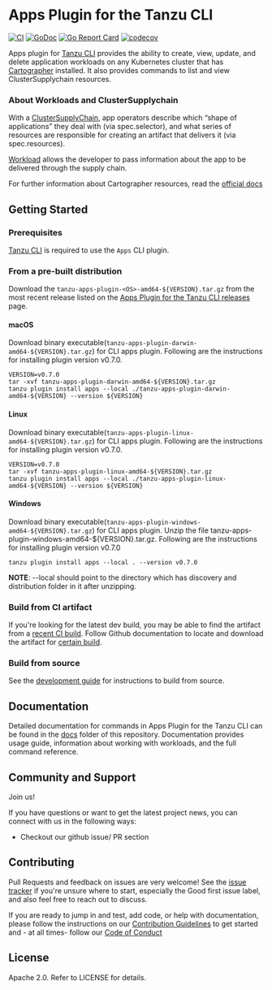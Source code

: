 # Apps Plugin for the Tanzu CLI

[![CI](https://github.com/vmware-tanzu/apps-cli-plugin/actions/workflows/ci.yaml/badge.svg)](https://github.com/vmware-tanzu/apps-cli-plugin/actions/workflows/ci.yaml)
[![GoDoc](https://godoc.org/github.com/vmware-tanzu/apps-cli-plugin?status.svg)](https://godoc.org/github.com/vmware-tanzu/apps-cli-plugin)
[![Go Report Card](https://goreportcard.com/badge/github.com/vmware-tanzu/apps-cli-plugin)](https://goreportcard.com/report/github.com/vmware-tanzu/apps-cli-plugin)
[![codecov](https://codecov.io/gh/vmware-tanzu/apps-cli-plugin/branch/main/graph/badge.svg)](https://codecov.io/gh/vmware-tanzu/apps-cli-plugin)


Apps plugin for [Tanzu CLI](https://github.com/vmware-tanzu/tanzu-framework/tree/main/cmd/cli#installation) provides the ability to create, view, update, and delete application workloads on any Kubernetes cluster that has [Cartographer](https://cartographer.sh/) installed. It also provides commands to list and view ClusterSupplychain resources.

### <a id='About'></a>About Workloads and ClusterSupplychain

With a [ClusterSupplyChain](https://cartographer.sh/docs/v0.4.0/reference/ClusterSupplyChain), app operators describe which “shape of applications” they deal with (via spec.selector), and what series of resources are responsible for creating an artifact that delivers it (via spec.resources).

[Workload](https://cartographer.sh/docs/v0.4.0/reference/workload/) allows the developer to pass information about the app to be delivered through the supply chain. 

For further information about Cartographer resources, read the [official docs](https://github.com/vmware-tanzu/cartographer)

## Getting Started
### Prerequisites
[Tanzu CLI](https://github.com/vmware-tanzu/tanzu-framework/tree/main/cmd/cli#installation) is required to use the `Apps` CLI plugin.

### From a pre-built distribution
Download the `tanzu-apps-plugin-<OS>-amd64-${VERSION}.tar.gz` from the most recent release listed on the [Apps Plugin for the Tanzu CLI releases](https://github.com/vmware-tanzu/apps-cli-plugin/releases) page.

#### macOS 
Download binary executable(`tanzu-apps-plugin-darwin-amd64-${VERSION}.tar.gz`) for CLI apps plugin. Following are the instructions for installing plugin version v0.7.0.

```
VERSION=v0.7.0
tar -xvf tanzu-apps-plugin-darwin-amd64-${VERSION}.tar.gz
tanzu plugin install apps --local ./tanzu-apps-plugin-darwin-amd64-${VERSION} --version ${VERSION}
```

#### Linux
Download binary executable(`tanzu-apps-plugin-linux-amd64-${VERSION}.tar.gz`) for CLI apps plugin. Following are the instructions for installing plugin version v0.7.0.

```
VERSION=v0.7.0
tar -xvf tanzu-apps-plugin-linux-amd64-${VERSION}.tar.gz
tanzu plugin install apps --local ./tanzu-apps-plugin-linux-amd64-${VERSION} --version ${VERSION}
```

#### Windows
Download binary executable(`tanzu-apps-plugin-windows-amd64-${VERSION}.tar.gz`) for CLI apps plugin. Unzip the file tanzu-apps-plugin-windows-amd64-${VERSION}.tar.gz. Following are the instructions for installing plugin version v0.7.0 

```
tanzu plugin install apps --local . --version v0.7.0
```

**NOTE**: --local should point to the directory which has discovery and distribution folder in it after unzipping.

### Build from CI artifact

If you're looking for the latest dev build, you may be able to find the artifact from a [recent CI build](https://github.com/vmware-tanzu/apps-cli-plugin/actions/workflows/ci.yaml?query=branch%3Amain+event%3Apush). Follow Github documentation to locate and download the artifact for [certain build](https://docs.github.com/en/actions/managing-workflow-runs/downloading-workflow-artifacts).

### Build from source

See the [development guide](./DEVELOPMENT.md) for instructions to build from source.

## Documentation

Detailed documentation for commands in Apps Plugin for the Tanzu CLI can be found in the [docs](./docs/README.md) folder of this repository. Documentation provides usage guide, information about working with workloads, and the full command reference.

## Community and Support

Join us!

If you have questions or want to get the latest project news, you can connect with us in the following ways:
- Checkout our github issue/ PR section

## Contributing

Pull Requests and feedback on issues are very welcome! See the [issue tracker](https://github.com/vmware-tanzu/apps-cli-plugin/issues) if you're unsure where to start, especially the Good first issue label, and also feel free to reach out to discuss.

If you are ready to jump in and test, add code, or help with documentation, please follow the instructions on our [Contribution Guidelines](./CONTRIBUTING.md) to get started and - at all times- follow our [Code of Conduct](./CODE_OF_CONDUCT.md)

## License

Apache 2.0. Refer to LICENSE for details.